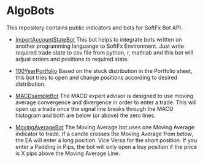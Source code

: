 # AlgoBots
This repository contains public indicators and bots for SoftFx Bot API.

* [ImportAccountStateBot](https://github.com/SoftFx/AlgoBots/tree/develop/ImportAccountStateBot)
This bot helps to integrate bots written on another programming languange to SoftFx Environment. Just write required trade state to csv file from python, r, mathlab and this bot will adjust orders and positions to required state.

* [100YearPortfolio](https://github.com/SoftFx/AlgoBots/tree/develop/100YearPortfolio)
Based on the stock distribution in the Portfolio sheet, this bot tries to open and change positions according to desired distribution.

* [MACDsampleBot](https://github.com/SoftFx/AlgoBots/tree/develop/MACDsampleBot)
The MACD expert advisor is designed to use moving average convergence and divergence in order to enter a trade.
This will open up a trade once the signal line breaks through the MACD histogram and both are below (or above) the zero lines.

* [MovingAverageBot](https://github.com/SoftFx/AlgoBots/tree/develop/MovingAverageBot)
The Moving Average bot uses one Moving Average indicator to trade. If a candle crosses the Moving Average from below, the EA will enter a long position. 
Vice Versa for the short position. If you enter a Padding in Pips, the bot will only open a buy position if the price is X pips above the Moving Average Line.